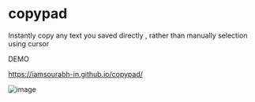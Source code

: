 # copypad
Instantly copy any text you saved directly , rather than manually selection  using cursor

DEMO

https://iamsourabh-in.github.io/copypad/

![image](https://user-images.githubusercontent.com/22702292/235458312-4f03be6a-f938-4bf6-8734-cf0d03e34dcc.png)
